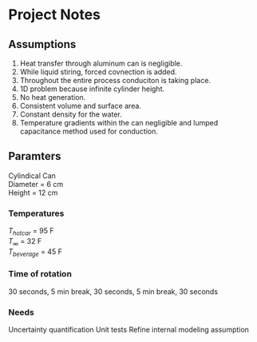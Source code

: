 # Project Notes

## Assumptions

1. Heat transfer through aluminum can is negligible.
2. While liquid stiring, forced covnection is added.
3. Throughout the entire process conduciton is taking place.
4. 1D problem because infinite cylinder height.
5. No heat generation.
6. Consistent volume and surface area.
7. Constant density for the water.
8. Temperature gradients within the can negligible and lumped capacitance method used for conduction.

## Paramters
Cylindical Can  
Diameter = 6 cm  
Height = 12 cm  

### Temperatures
$T_{hot car}$ = 95 F  
$T_{\infty}$ = 32 F  
$T_{beverage}$ = 45 F  

### Time of rotation
30 seconds, 5 min break, 30 seconds, 5 min break, 30 seconds

### Needs
Uncertainty quantification
Unit tests
Refine internal modeling assumption
